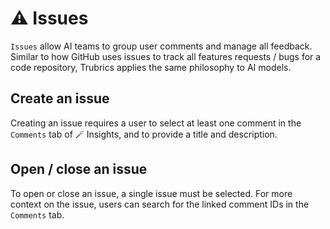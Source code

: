 # ⚠️ Issues

`Issues` allow AI teams to group user comments and manage all feedback. Similar to how GitHub uses issues to track all features requests / bugs for a code repository, Trubrics applies the same philosophy to AI models.

## Create an issue
Creating an issue requires a user to select at least one comment in the `Comments` tab of 🪄 Insights, and to provide a title and description.

## Open / close an issue
To open or close an issue, a single issue must be selected. For more context on the issue, users can search for the linked comment IDs in the `Comments` tab.

